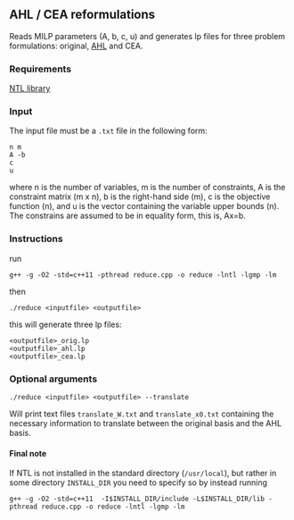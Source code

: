 ## AHL / CEA reformulations

Reads MILP parameters (A, b, c, u) and generates lp files for three problem formulations: original, [AHL](https://pubsonline.informs.org/doi/pdf/10.1287/moor.25.3.427.12219) and CEA.

### Requirements
[NTL library](https://cs.uwaterloo.ca/~echrzano/tour-unix.html)

### Input
The input file must be a ```.txt``` file in the following form:
```shell
n m
A -b
c
u
```
where n is the number of variables, m is the number of constraints, A is the constraint matrix (m x n), b is the right-hand side (m), c is the objective function (n), and u is the vector containing the variable upper bounds (n). The constrains are assumed to be in equality form, this is, Ax=b.

### Instructions
run
```shell
g++ -g -O2 -std=c++11 -pthread reduce.cpp -o reduce -lntl -lgmp -lm
```
then
```shell
./reduce <inputfile> <outputfile>
```

this will generate three lp files:
```shell
<outputfile>_orig.lp
<outputfile>_ahl.lp
<outputfile>_cea.lp
```

### Optional arguments
```shell
./reduce <inputfile> <outputfile> --translate
```
Will print text files ```translate_W.txt``` and ```translate_x0.txt``` containing the necessary information to translate between the original basis and the AHL basis.
 

#### Final note
If NTL is not installed in the standard directory (```/usr/local```), but rather in some directory ```INSTALL_DIR``` you need to specify so by instead running
```shell
g++ -g -O2 -std=c++11  -I$INSTALL_DIR/include -L$INSTALL_DIR/lib -pthread reduce.cpp -o reduce -lntl -lgmp -lm
```